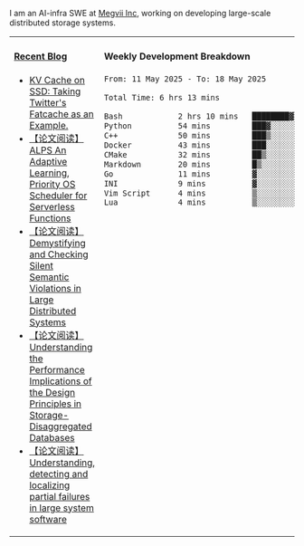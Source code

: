 I am an AI-infra SWE at [Megvii Inc](https://en.megvii.com/), working on developing large-scale distributed storage systems.

<table width="960px">
<tr>
<td valign="top" width="50%">

#### <a href="https://www.kongjun18.me" target="_blank">Recent Blog</a>

<!-- BLOG-POST-LIST:START -->
- [KV Cache on SSD: Taking Twitter&#39;s Fatcache as an Example.](https://kongjun18.github.io/posts/kv-cache-on-disk-taking-twitters-fatcache-as-an-example/)
- [【论文阅读】ALPS An Adaptive Learning, Priority OS Scheduler for Serverless Functions](https://kongjun18.github.io/posts/alps-an-adaptive-learning-priority-os-scheduler-for-serverless-functions/)
- [【论文阅读】Demystifying and Checking Silent Semantic Violations in Large Distributed Systems](https://kongjun18.github.io/posts/demystifying-and-checking-silent-semantic-violations-in-large-distributed-systems/)
- [【论文阅读】Understanding the Performance Implications of the Design Principles in Storage-Disaggregated Databases](https://kongjun18.github.io/posts/understanding-the-performance-implications-of-the-design-principles-in-storage-disaggregated-databases/)
- [【论文阅读】Understanding, detecting and localizing partial failures in large system software](https://kongjun18.github.io/posts/understanding-detecting-and-localizing-partial-failures-in-large-system-software/)
<!-- BLOG-POST-LIST:END -->

</td>
<td valign="top" width="50%">

#### Weekly Development Breakdown

<!--START_SECTION:waka-->

```txt
From: 11 May 2025 - To: 18 May 2025

Total Time: 6 hrs 13 mins

Bash            2 hrs 10 mins   ████████▓░░░░░░░░░░░░░░░░   34.96 %
Python          54 mins         ███▓░░░░░░░░░░░░░░░░░░░░░   14.56 %
C++             50 mins         ███▒░░░░░░░░░░░░░░░░░░░░░   13.59 %
Docker          43 mins         ███░░░░░░░░░░░░░░░░░░░░░░   11.75 %
CMake           32 mins         ██▒░░░░░░░░░░░░░░░░░░░░░░   08.70 %
Markdown        20 mins         █▒░░░░░░░░░░░░░░░░░░░░░░░   05.52 %
Go              11 mins         ▓░░░░░░░░░░░░░░░░░░░░░░░░   03.06 %
INI             9 mins          ▓░░░░░░░░░░░░░░░░░░░░░░░░   02.64 %
Vim Script      4 mins          ▒░░░░░░░░░░░░░░░░░░░░░░░░   01.23 %
Lua             4 mins          ▒░░░░░░░░░░░░░░░░░░░░░░░░   01.21 %
```

<!--END_SECTION:waka-->
</td>
</tr>

</table>
